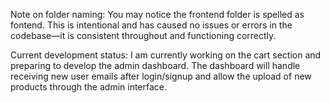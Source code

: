 Note on folder naming:
You may notice the frontend folder is spelled as fontend. This is intentional and has caused no issues or errors in the codebase—it is consistent throughout and functioning correctly.

Current development status:
I am currently working on the cart section and preparing to develop the admin dashboard. The dashboard will handle receiving new user emails after login/signup and allow the upload of new products through the admin interface.
